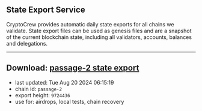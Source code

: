 ## State Export Service
CryptoCrew provides automatic daily state exports for all chains we validate. State export files can be used as genesis files and are a snapshot of the current blockchain state, including all validators, accounts, balances and delegations.

---
**Download: [passage-2 state export](https://dl-eu2.ccvalidators.com/SERVICE/passage/passage-2_export_9724436.json)**
---

- last updated: Tue Aug 20 2024 06:15:19
- chain id: `passage-2`
- export height: `9724436`
- use for: airdrops, local tests, chain recovery
